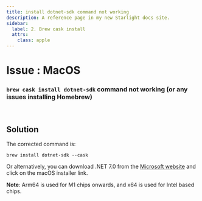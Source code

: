 ```yaml
---
title: install dotnet-sdk command not working
description: A reference page in my new Starlight docs site.
sidebar:
  label: 2. Brew cask install
  attrs:
    class: apple
---
```


<h1> Issue : MacOS </h1>

### `brew cask install dotnet-sdk` command not working (or any issues installing Homebrew)

<br>

## Solution

The corrected command is:

```shell
brew install dotnet-sdk --cask
```

Or alternatively, you can download .NET 7.0 from the [Microsoft website](https://dotnet.microsoft.com/en-us/download/dotnet/7.0) and click on the macOS installer link.

**Note**: Arm64 is used for M1 chips onwards, and x64 is used for Intel based chips.
